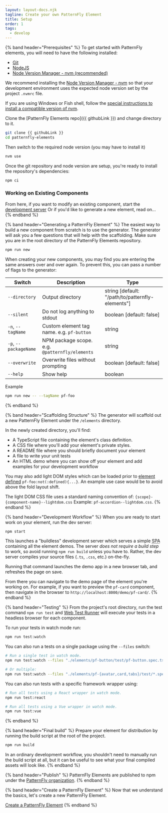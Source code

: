 ```yaml
---
layout: layout-docs.njk
tagline: Create your own PatternFly Element
title: Setup
order: 1
tags:
  - develop
---
```


{% band header="Prerequisites" %}
  To get started with PatternFly elements, you will need to have the following installed: 
  
  - [Git](https://git-scm.com/) 
  - [NodeJS](https://nodejs.org/)
  - [Node Version Manager - nvm (recommended)](https://github.com/nvm-sh/nvm)

  We recommend installing the [Node Version Manager - nvm](https://github.com/nvm-sh/nvm) so that your development environment uses the expected node version set by the project `.nvmrc` file.

  If you are using Windows or Fish shell, follow the [special instructions to install a compatible version of nvm](https://github.com/nvm-sh/nvm#important-notes).

  Clone the [PatternFly Elements repo]({{ githubLink }}) and change directory to it.

  ```bash
  git clone {{ githubLink }}
  cd patternfly-elements
  ```

  Then switch to the required node version (you may have to install it)

  ```bash
  nvm use
  ```

  Once the git repository and node version are setup, you're ready to install the repository's dependencies:

  ```bash
  npm ci
  ```

  ### Working on Existing Components

  From here, if you want to modify an existing component, start the [development server](#development-workflow)
  Or if you'd like to generate a new element, read on...
{% endband %}

{% band header="Generating a PatternFly Element" %}
  The easiest way to build a new component from scratch is to use the generator.
  The generator will ask you a few questions that will help with the scaffolding.
  Make sure you are in the root directory of the PatternFly Elements repository.

  ```bash
  npm run new
  ```

  When creating your new components, you may find you are entering the same answers over and over again.
  To prevent this, you can pass a number of flags to the generator:

| Switch                | Description                                | Type                                                            |
| --------------------- | ------------------------------------------ | --------------------------------------------------------------- |
| `--directory`         | Output directory                           | string [default: "/path/to/patternfly-elements"] |
| `--silent`            | Do not log anything to stdout              | boolean [default: false]                                        |
| `-n`, `--tagName`     | Custom element tag name. e.g. `pf-button`  | string                                                          |
| `-p`, `--packageName` | NPM package scope. e.g. `@patternfly/elements`| string                                                   |
| `--overwrite`         | Overwrite files without prompting          | boolean [default: false]                                        |
| `--help`              | Show help                                  | boolean                                                         |

Example
```bash
npm run new -- --tagName pf-foo
```


{% endband %}

{% band header="Scaffolding Structure" %}
  The generator will scaffold out a new PatternFly Element under the `/elements` directory.

  In the newly created directory, you'll find:

  - A TypeScript file containing the element's class definition.
  - A CSS file where you'll add your element's private styles.
  - A README file where you should briefly document your element
  - A file to write your unit tests
  - An HTML demo where you can show off your element and add examples for your development workflow

  You may also add light DOM styles which can be loaded prior to [element defined](https://developer.mozilla.org/en-US/docs/Web/CSS/:defined) `pf-foo:not(:defined){...}`. An example use case would be to avoid above the fold layout shift.  

  The light DOM CSS file uses a standard naming convention of: 
  `{scope}-{component-name}--lightdom.css` 
  Example: `pf-accordion--lightdom.css`.
{% endband %}

<a id="compile-watch-and-preview"></a>

{% band header="Development Workflow" %}
  When you are ready to start work on your element, run the dev server:

  ```bash
  npm start
  ```

  This launches a "buildless" development server which serves a simple <abbr title="single page app">SPA</abbr> containing all the element demos.
  The server _does not require a build step_ to work, so avoid running `npm run build` unless you have to.
  Rather, the dev server compiles your source files (`.ts`, `.css`, etc.) 
  on-the-fly.

  Running that command launches the demo app in a new browser tab, and refreshes the page on save.

  From there you can navigate to the demo page of the element you're working on.
  For example, if you want to preview the `pf-card` component, then navigate in the browser to `http://localhost:8000/demo/pf-card/`.
{% endband %}

{% band header="Testing" %}
  From the project's root directory, run the test command `npm run test` and
  [Web Test Runner](https://modern-web.dev/docs/test-runner/overview/) will execute your tests in a headless browser for each component.

  To run your tests in watch mode run:
  ```bash
  npm run test:watch
  ```

  You can also run a tests on a single package using the `--files` switch:

  ```bash
  # Run a single test in watch mode.
  npm run test:watch --files "./elements/pf-button/test/pf-button.spec.ts"

  # Or multiple:
  npm run test:watch --files "./elements/pf-{avatar,card,tabs}/test/*.spec.ts"
  ```

  You can also run tests with a specific framework wrapper using:

  ```bash
  # Run all tests using a React wrapper in watch mode.
  npm run test:react

  # Run all tests using a Vue wrapper in watch mode.
  npm run test:vue
  ```
  
{% endband %}

{% band header="Final build" %}
  Prepare your element for distribution by running the build script at the root of the project.

  ```bash
  npm run build
  ```

  In an ordinary development workflow, you shouldn't need to manually run the build script at all, but it can be useful to see what your final compiled assets will look like.
{% endband %}

{% band header="Publish" %}
  PatternFly Elements are published to npm under the [PatternFly organization](https://www.npmjs.com/org/patternfly).
{% endband %}

{% band header="Create a PatternFly Element" %}
  Now that we understand the basics, let's create a new PatternFly Element.

  <a class="cta" href="{{ '/docs/develop/create' | url }}">Create a PatternFly Element</a>
{% endband %}
